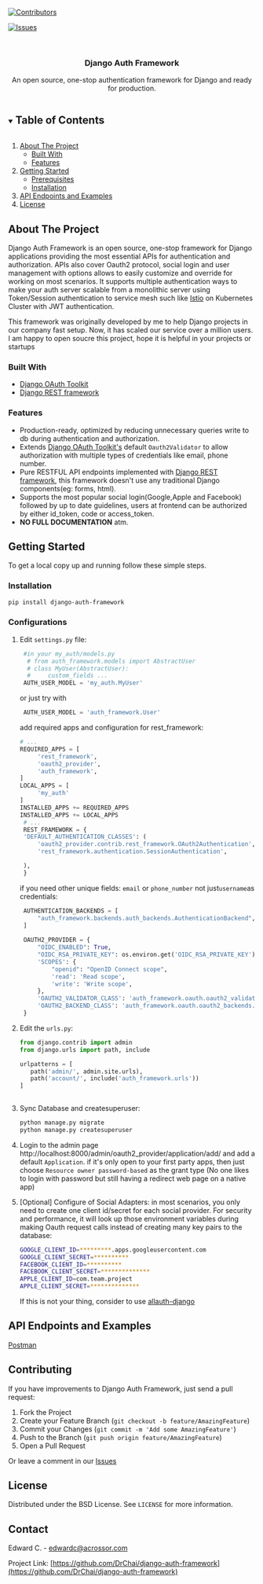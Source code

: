 
[![Contributors][contributors-shield]][contributors-url]

[comment]: <> ([![Forks][forks-shield]][forks-url])

[comment]: <> ([![Stargazers][stars-shield]][stars-url])
[![Issues][issues-shield]][issues-url]



<br />
<p align="center">

  <h3 align="center">Django Auth Framework</h3>

  <p align="center">
    An open source, one-stop authentication framework for Django and ready for production.
  </p>
</p>



<!-- TABLE OF CONTENTS -->
<details open="open">
  <summary><h2 style="display: inline-block">Table of Contents</h2></summary>
  <ol>
    <li>
      <a href="#about-the-project">About The Project</a>
      <ul>
        <li><a href="#built-with">Built With</a></li>
        <li><a href="#features">Features</a></li>
      </ul>
    </li>
    <li>
      <a href="#getting-started">Getting Started</a>
      <ul>
        <li><a href="#prerequisites">Prerequisites</a></li>
        <li><a href="#installation">Installation</a></li>
      </ul>
    </li>
    <li><a href="#api-endpoints-and-examples">API Endpoints and Examples</a></li>
    <li><a href="#license">License</a></li>
  </ol>
</details>



<!-- ABOUT THE PROJECT -->
## About The Project
Django Auth Framework is an open source, one-stop framework for Django applications providing the most essential APIs for 
authentication and authorization. APIs also cover Oauth2 protocol, social login and user management with options allows 
to easily customize and override for working on most scenarios. It supports multiple
authentication ways to make your auth server scalable from a monolithic server using Token/Session authentication to
service mesh such like [Istio](https://istio.io/latest/docs/tasks/security/authorization/authz-jwt/) on Kubernetes Cluster with JWT authentication.

This framework was originally developed by me to help
Django projects in our company fast setup. Now, it has scaled our service over a million users. I am 
happy to open soucre this project, hope it is helpful in your projects or startups

### Built With

* [Django OAuth Toolkit](https://github.com/jazzband/django-oauth-toolkit)
* [Django REST framework](https://github.com/encode/django-rest-framework)

### Features
* Production-ready, optimized by reducing unnecessary queries write to db during authentication and authorization.
* Extends [Django OAuth Toolkit's](https://github.com/jazzband/django-oauth-toolkit) default `Oauth2Validator` to allow
  authorization with multiple types of credentials like email, phone number.
* Pure RESTFUL API endpoints implemented with [Django REST framework](https://github.com/encode/django-rest-framework),
  this framework doesn't use any traditional Django components(eg: forms, html).
* Supports the most popular social login(Google,Apple and Facebook) followed by up to date guidelines, users at frontend
  can be authorized by either id_token, code or access_token.  
* **NO FULL DOCUMENTATION** atm.

<!-- GETTING STARTED -->
## Getting Started

To get a local copy up and running follow these simple steps.

### Installation

  ```sh
  pip install django-auth-framework
  ```

### Configurations
1. Edit `settings.py` file:
   
   ```python
    #in your my_auth/models.py
     # from auth_framework.models import AbstractUser
     # class MyUser(AbstractUser):
     #     custom_fields ...
    AUTH_USER_MODEL = 'my_auth.MyUser'
   ```
   or just try with
   ```python
    AUTH_USER_MODEL = 'auth_framework.User'
   ```
   add required apps and configuration for rest_framework:
   ```python
   # ...
   REQUIRED_APPS = [
        'rest_framework',
        'oauth2_provider',
        'auth_framework',
   ]
   LOCAL_APPS = [
        'my_auth'
   ]
   INSTALLED_APPS += REQUIRED_APPS
   INSTALLED_APPS += LOCAL_APPS
    # ...
    REST_FRAMEWORK = {
    'DEFAULT_AUTHENTICATION_CLASSES': (
        'oauth2_provider.contrib.rest_framework.OAuth2Authentication',
        'rest_framework.authentication.SessionAuthentication',

    ),
    }
    ```
   if you need other unique fields: `email` or `phone_number` not just`username`as credentials:
   ```python
    AUTHENTICATION_BACKENDS = [
        "auth_framework.backends.auth_backends.AuthenticationBackend",
    ]
    
    OAUTH2_PROVIDER = {
        "OIDC_ENABLED": True,
        "OIDC_RSA_PRIVATE_KEY": os.environ.get('OIDC_RSA_PRIVATE_KEY'),
        'SCOPES': {
            "openid": "OpenID Connect scope",
            'read': 'Read scope',
            'write': 'Write scope',
        },
        'OAUTH2_VALIDATOR_CLASS': 'auth_framework.oauth.oauth2_validators.OauthValidator',
        'OAUTH2_BACKEND_CLASS': 'auth_framework.oauth.oauth2_backends.OAuthLibCore',
    }
    ```
2. Edit the `urls.py`:
   ```python
   from django.contrib import admin
   from django.urls import path, include
   
   urlpatterns = [
      path('admin/', admin.site.urls),
      path('account/', include('auth_framework.urls'))
   ]
    
    ```
3. Sync Database and createsuperuser:
    ```sh
   python manage.py migrate
   python manage.py createsuperuser
   ```
4. Login to the admin page http://localhost:8000/admin/oauth2_provider/application/add/
   and add a default `Application`. if it's only open to your first party apps, then just choose `Resource owner password-based`
   as the grant type (No one likes to login with password but still having a redirect web page on a native app)

5. [Optional] Configure of Social Adapters: in most scenarios, you only need to create one client id/secret for each social
   provider. For security and performance, it will look up those environment variables during making Oauth request calls
   instead of creating many key pairs to the database:
    ```sh
   GOOGLE_CLIENT_ID=*********.apps.googleusercontent.com
   GOOGLE_CLIENT_SECRET=**********
   FACEBOOK_CLIENT_ID=**********
   FACEBOOK_CLIENT_SECRET=**************
   APPLE_CLIENT_ID=com.team.project
   APPLE_CLIENT_SECRET=**************
   ```
   If this is not your thing, consider to use [allauth-django](https://github.com/pennersr/django-allauth)

<!-- API Endpoints and Examples -->
## API Endpoints and Examples
 [Postman](https://documenter.getpostman.com/view/1635081/U16ewUEQ)


<!-- CONTRIBUTING -->
## Contributing

If you have improvements to Django Auth Framework, just send a pull request:
1. Fork the Project
2. Create your Feature Branch (`git checkout -b feature/AmazingFeature`)
3. Commit your Changes (`git commit -m 'Add some AmazingFeature'`)
4. Push to the Branch (`git push origin feature/AmazingFeature`)
5. Open a Pull Request

Or leave a comment in our [Issues](issues-url)


<!-- LICENSE -->
## License

Distributed under the BSD License. See `LICENSE` for more information.



<!-- CONTACT -->
## Contact

Edward C. - edwardc@acrossor.com

Project Link: [https://github.com/DrChai/django-auth-framework](https://github.com/DrChai/django-auth-framework)





<!-- MARKDOWN LINKS & IMAGES -->
<!-- https://www.markdownguide.org/basic-syntax/#reference-style-links -->
[contributors-shield]: https://img.shields.io/github/contributors/DrChai/repo.svg?style=for-the-badge
[contributors-url]: https://github.com/DrChai/django-auth-framework/graphs/contributors
[forks-shield]: https://img.shields.io/github/forks/DrChai/repo.svg?style=for-the-badge
[forks-url]: https://github.com/DrChai/django-auth-framework/network/members
[stars-shield]: https://img.shields.io/github/stars/DrChai/repo.svg?style=for-the-badge
[stars-url]: https://github.com/DrChai/django-auth-framework/stargazers
[issues-shield]: https://img.shields.io/github/issues/DrChai/repo.svg?style=for-the-badge
[issues-url]: https://github.com/DrChai/django-auth-framework/issues
[license-shield]: https://img.shields.io/github/license/DrChai/repo.svg?style=for-the-badge
[license-url]: https://github.com/DrChai/django-auth-framework/blob/master/LICENSE.txt
